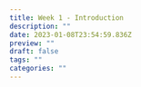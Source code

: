 ```yaml
---
title: Week 1 - Introduction
description: ""
date: 2023-01-08T23:54:59.836Z
preview: ""
draft: false
tags: ""
categories: ""
---
```

